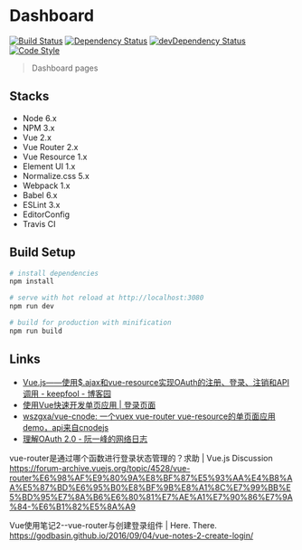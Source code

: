 # Dashboard

[![Build Status][travis-image]][travis-url]
[![Dependency Status][dependency-image]][dependency-url]
[![devDependency Status][devdependency-image]][devdependency-url]
[![Code Style][style-image]][style-url]

[travis-image]: https://travis-ci.org/zce/dashboard.svg?branch=vue2-webpack2
[travis-url]: https://travis-ci.org/zce/dashboard
[dependency-image]: https://david-dm.org/zce/dashboard/status.svg
[dependency-url]: https://david-dm.org/zce/dashboard
[devdependency-image]: https://david-dm.org/zce/dashboard/dev-status.svg
[devdependency-url]: https://david-dm.org/zce/dashboard?type=dev
[style-image]: https://img.shields.io/badge/code%20style-standard-brightgreen.svg
[style-url]: http://standardjs.com/

> Dashboard pages

## Stacks

- Node 6.x
- NPM 3.x
- Vue 2.x
- Vue Router 2.x
- Vue Resource 1.x
- Element UI 1.x
- Normalize.css 5.x
- Webpack 1.x
- Babel 6.x
- ESLint 3.x
- EditorConfig
- Travis CI

## Build Setup

``` bash
# install dependencies
npm install

# serve with hot reload at http://localhost:3080
npm run dev

# build for production with minification
npm run build
```


## Links

- [Vue.js——使用$.ajax和vue-resource实现OAuth的注册、登录、注销和API调用 - keepfool - 博客园](http://www.cnblogs.com/keepfool/p/5665953.html)
- [使用Vue快速开发单页应用 | 登录页面](http://hiluluke.cn/2016/08/20/vue-first/)
- [wszgxa/vue-cnode: 一个vuex vue-router vue-resource的单页面应用demo，api来自cnodejs](https://github.com/wszgxa/vue-cnode)
- [理解OAuth 2.0 - 阮一峰的网络日志](http://www.ruanyifeng.com/blog/2014/05/oauth_2_0.html)

vue-router是通过哪个函数进行登录状态管理的？求助 | Vue.js Discussion
https://forum-archive.vuejs.org/topic/4528/vue-router%E6%98%AF%E9%80%9A%E8%BF%87%E5%93%AA%E4%B8%AA%E5%87%BD%E6%95%B0%E8%BF%9B%E8%A1%8C%E7%99%BB%E5%BD%95%E7%8A%B6%E6%80%81%E7%AE%A1%E7%90%86%E7%9A%84-%E6%B1%82%E5%8A%A9

Vue使用笔记2--vue-router与创建登录组件 | Here. There.
https://godbasin.github.io/2016/09/04/vue-notes-2-create-login/
